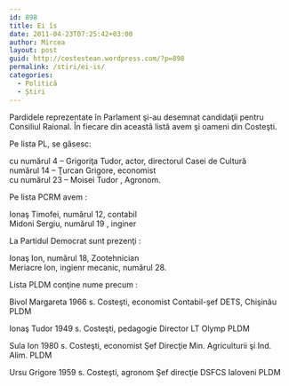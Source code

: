 ```yaml
---
id: 898
title: Ei îs
date: 2011-04-23T07:25:42+03:00
author: Mircea
layout: post
guid: http://costestean.wordpress.com/?p=898
permalink: /stiri/ei-is/
categories:
  - Politică
  - Știri
---
```

Pardidele reprezentate în Parlament şi-au desemnat candidaţii pentru Consiliul Raional. În fiecare din această listă avem şi oameni din Costeşti. 

Pe lista PL, se găsesc: 

cu numărul 4 &#8211; Grigoriţa Tudor, actor, directorul Casei de Cultură  
numărul 14 &#8211; Ţurcan Grigore, economist  
cu numărul 23 &#8211; Moisei Tudor , Agronom. 

Pe lista PCRM avem : 

Ionaş Timofei, numărul 12, contabil  
Midoni Sergiu, numărul 19 , inginer 

La Partidul Democrat sunt prezenţi : 

Ionaş Ion, numărul 18, Zootehnician  
Meriacre Ion, ingienr mecanic, numărul 28.

Lista PLDM conţine nume precum : 

Bivol Margareta 1966 s. Costeşti, economist Contabil-şef DETS, Chişinău PLDM

Ionaş Tudor 1949 s. Costeşti, pedagogie Director LT Olymp PLDM

Sula Ion 1980 s. Costeşti, economist Şef Direcţie Min. Agriculturii şi Ind. Alim. PLDM

Ursu Grigore 1959 s. Costeşti, agronom Şef direcţie DSFCS Ialoveni PLDM